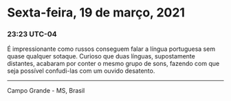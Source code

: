 # Sexta-feira, 19 de março, 2021

### 23:23 UTC-04

É impressionante como russos conseguem falar a língua portuguesa sem quase qualquer
sotaque. Curioso que duas línguas, supostamente distantes, acabaram por conter o
mesmo grupo de sons, fazendo com que seja possível confudi-las com um ouvido desatento.

---

Campo Grande - MS, Brasil
